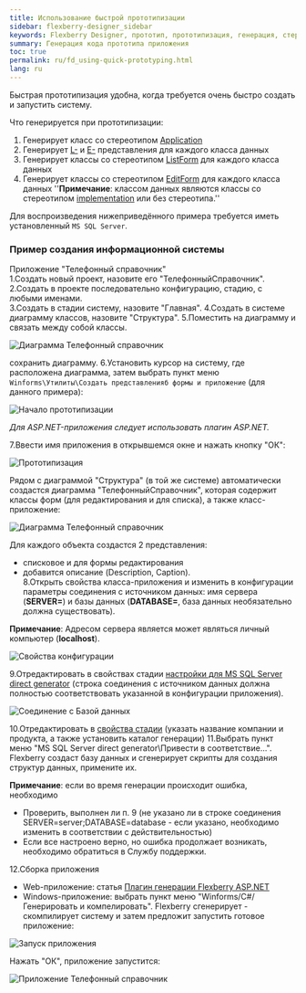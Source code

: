 ```yaml
---
title: Использование быстрой прототипизации
sidebar: flexberry-designer_sidebar
keywords: Flexberry Designer, прототип, прототипизация, генерация, стереотип, приложение, объекты, формы, сборки
summary: Генерация кода прототипа приложения
toc: true
permalink: ru/fd_using-quick-prototyping.html
lang: ru
---
```


Быстрая прототипизация удобна, когда требуется очень быстро создать и запустить систему.

Что генерируется при прототипизации:

1. Генерирует класс со стереотипом [Application](fd_application.html)
2. Генерирует [L-](fd_l-view.html) и [E-](fd_e-view.html) представления для каждого класса данных
3. Генерирует классы со стереотипом [ListForm](fd_listform.html) для каждого класса данных
4. Генерирует классы со стереотипом [EditForm](fd_editform.html) для каждого класса данных
''__Примечание__: классом данных являются классы со стереотипом [implementation](fd_data-classes.html) или без стереотипа.''

Для воспроизведения нижеприведённого примера требуется иметь установленный `MS SQL Server`.

### Пример создания информационной системы

Приложение "Телефонный справочник"  
1.Создать новый проект, назовите его "ТелефонныйСправочник".  
2.Создать в проекте последовательно конфигурацию, стадию, с любыми именами.  
3.Создать в стадии систему, назовите "Главная".
4.Создать в системе диаграмму классов, назовите "Структура".
5.Поместить на диаграмму и связать между собой классы.

![Диаграмма Телефонный справочник](/images/pages/products/flexberry-designer/generate/phonebook1.png)

сохранить диаграмму.
6.Установить курсор на систему, где расположена диаграмма, затем выбрать пункт меню `Winforms\Утилиты\Создать представленияб формы и приложение` (для данного примера):

![Начало прототипизации](/images/pages/products/flexberry-designer/generate/startprototyping.png)

*Для ASP.NET-приложения следует использовать плагин ASP.NET.*

7.Ввести имя приложения в открывшемся окне и нажать кнопку "ОК":

![Прототипизация](/images/pages/products/flexberry-designer/generate/startprototyping1.png)

Рядом с диаграммой "Структура" (в той же системе) автоматически создастся диаграмма "ТелефонныйСправочник", которая содержит классы форм (для редактирования и для списка), а также класс-приложение:

![Диаграмма Телефонный справочник](/images/pages/products/flexberry-designer/generate/phonebook2.png)

Для каждого объекта создастся 2 представления:

* списковое и для формы редактирования
* добавится описание (Description, Caption).  
8.Открыть свойства класса-приложения и изменить в конфигурации параметры соединения с источником данных: имя сервера (**SERVER=**) и базы данных (**DATABASE=**, база данных необязательно должна существовать).

__Примечание__: Адресом сервера является может являться личный компьютер (**localhost**).

![Свойства конфигурации](/images/pages/products/flexberry-designer/generate/configprops.png)

9.Отредактировать в свойствах стадии [настройки для MS SQL Server direct generator](fd_configure-ms-sql-generator.html) (строка соединения с источником данных должна полностью соответствовать указанной в конфигурации приложения).

![Соединение с Базой данных](/images/pages/products/flexberry-designer/generate/configbase.png)

10.Отредактировать в [свойства стадии](fd_configure-ms-sql-generator.html) (указать название компании и продукта, а также установить каталог генерации)
11.Выбрать пункт меню "MS SQL Server direct generator\Привести в соответствие...". Flexberry создаст базу данных и сгенерирует скрипты для создания структур данных, примените их.

__Примечание__: если во время генерации происходит ошибка, необходимо

* Проверить, выполнен ли п. 9 (не указано ли в строке соединения SERVER=server;DATABASE=database - если указано, необходимо изменить в соответствии с действительностью)
* Если все настроено верно, но ошибка продолжает возникать, необходимо обратиться в Службу поддержки.

12.Сборка приложения

* Web-приложение: статья [Плагин генерации Flexberry ASP.NET](fa_asp-net-generator.html)
* Windows-приложение: выбрать пункт меню "Winforms/C#/Генерировать и компелировать". Flexberry сгенерирует - скомпилирует систему и затем предложит запустить готовое приложение:

![Запуск приложения](/images/pages/products/flexberry-designer/generate/startapp.png)

Нажать "ОК", приложение запустится:

![Приложение Телефонный справочник](/images/pages/products/flexberry-designer/generate/phonebookapp.png)
